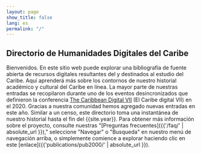 ```yaml
---
layout: page
show_title: false
lang: es
permalink: "/"
---
```


## Directorio de Humanidades Digitales del Caribe

Bienvenidos. En este sitio web puede explorar una bibliografía de fuente abierta de recursos digitales resultantes del y destinados al estudio del Caribe. Aquí aprenderá más sobre los contornos de nuestro historial académico y cultural del Caribe en línea. La mayor parte de nuestras entradas se recopilaron durante uno de los eventos desincronizados que definieron la conferencia [The Caribbean Digital VII](http://caribbeandigitalnyc.net/2020/directory/) (El Caribe digital VII) en el 2020. Gracias a nuestra comunidad hemos agregado nuevas entradas en este año. Similar a un censo, este directorio toma una instantánea de nuestro historial hasta el fin del {{site.year}}. Para obtener más información sobre el proyecto, consulte nuestras "[Preguntas frecuentes]({{'/faq/' | absolute_url }})," seleccione "Navegar" o "Busqueda" en nuestro menú de navegación arriba, o simplemente comience a explorar haciendo clic en este [enlace]({{'publications/pub2000/' | absolute_url }}).

